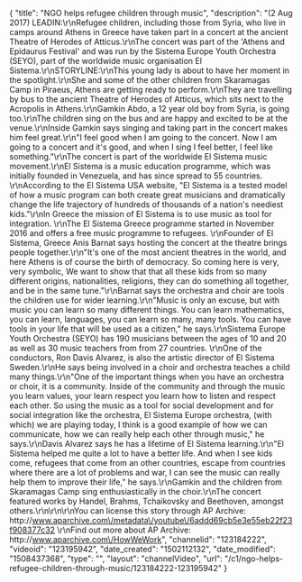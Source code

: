 {
    "title": "NGO helps refugee children through music",
    "description": "(2 Aug 2017) LEADIN:\r\nRefugee children, including those from Syria, who live in camps around Athens in Greece have taken part in a concert at the ancient Theatre of Herodes of Atticus.\r\nThe concert was part of the 'Athens and Epidaurus Festival' and was run by the Sistema Europe Youth Orchestra (SEYO), part of the worldwide music organisation El Sistema.\r\nSTORYLINE:\r\nThis young lady is about to have her moment in the spotlight.\r\nShe and some of the other children from Skaramagas Camp in Piraeus, Athens are getting ready to perform.\r\nThey are travelling by bus to the ancient Theatre of Herodes of Atticus, which sits next to the Acropolis in Athens.\r\nGamkin Abdo, a 12 year old boy from Syria, is going too.\r\nThe children sing on the bus and are happy and excited to be at the venue.\r\nInside Gamkin says singing and taking part in the concert makes him feel great.\r\n\"I feel good when I am going to the concert. Now I am going to a concert and it's good, and when I sing I feel better, I feel like something.\"\r\nThe concert is part of the worldwide El Sistema music movement.\r\nEl Sistema is a music education programme, which was initially founded in Venezuela, and has since spread to 55 countries. \r\nAccording to the El Sistema USA website, \"El Sistema is a tested model of how a music program can both create great musicians and dramatically change the life trajectory of hundreds of thousands of a nation's neediest kids.\"\r\nIn Greece the mission of El Sistema is to use music as tool for integration. \r\nThe El Sistema Greece programme started in November 2016 and offers a free music programme to refugees. \r\nFounder of El Sistema, Greece Anis Barnat says hosting the concert at the theatre brings people together.\r\n\"It's one of the most ancient theatres in the world, and here Athens is of course the birth of democracy. So coming here is very, very symbolic, We want to show that that all these kids from so many different origins, nationalities, religions, they can do something all together, and be in the same tune.\"\r\nBarnat says the orchestra and choir are tools the children use for wider learning.\r\n\"Music is only an excuse, but with music you can learn so many different things. You can learn mathematics, you can learn, languages, you can learn so many, many tools. You can have tools in your life that will be used as a citizen,\" he says.\r\nSistema Europe Youth Orchestra (SEYO) has 190 musicians between the ages of 10 and 20 as well as 30 music teachers from from 27 countries. \r\nOne of the conductors, Ron Davis Alvarez, is also the artistic director of El Sistema Sweden.\r\nHe says being involved in a choir and orchestra teaches a child many things.\r\n\"One of the important things when you have an orchestra or choir, it is a community. Inside of the community and through the music you learn values, your learn respect you learn how to listen and respect each other. So using the music as a tool for social development and for social integration like the orchestra, El Sistema Europe orchestra, (with which) we are playing today, I think is a good example of how we can communicate, how we can really help each other through music,\" he says.\r\nDavis Alvarez says he has a lifetime of El Sistema learning.\r\n\"El Sistema helped me quite a lot to have a better life. And when I see kids come, refugees that come from an other countries, escape from countries where there are a lot of problems and war, I can see the music can really help them to improve their life,\" he says.\r\nGamkin and the children from Skaramagas Camp sing enthusiastically in the choir.\r\nThe concert featured works by Handel, Brahms, Tchaikovsky and Beethoven, amongst others.\r\n\r\n\r\nYou can license this story through AP Archive: http:\/\/www.aparchive.com\/metadata\/youtube\/6addd69cb5e3e55eb22f23f908377c32 \r\nFind out more about AP Archive: http:\/\/www.aparchive.com\/HowWeWork",
    "channelid": "123184222",
    "videoid": "123195942",
    "date_created": "1502112132",
    "date_modified": "1508437368",
    "type": "",
    "layout": "channelVideo",
    "url": "\/c1\/ngo-helps-refugee-children-through-music\/123184222-123195942"
}